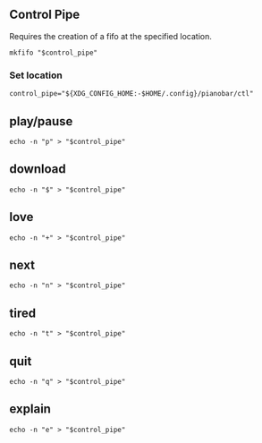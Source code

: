 
## Control Pipe
Requires the creation of a fifo at the specified location.
```
mkfifo "$control_pipe"
```

### Set location
```
control_pipe="${XDG_CONFIG_HOME:-$HOME/.config}/pianobar/ctl"
```

## play/pause
```
echo -n "p" > "$control_pipe"
```

## download
```
echo -n "$" > "$control_pipe"
```

## love
```
echo -n "+" > "$control_pipe"
```

## next
```
echo -n "n" > "$control_pipe"
```

## tired
```
echo -n "t" > "$control_pipe"
```

## quit
```
echo -n "q" > "$control_pipe"
```

## explain
```
echo -n "e" > "$control_pipe"
```
